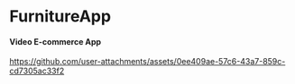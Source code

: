 
# FurnitureApp

#### Video E-commerce App  
https://github.com/user-attachments/assets/0ee409ae-57c6-43a7-859c-cd7305ac33f2
